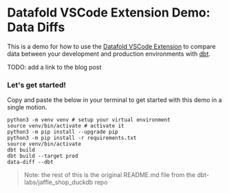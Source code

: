 # Datafold VSCode Extension Demo: Data Diffs

This is a demo for how to use the [Datafold VSCode Extension](https://marketplace.visualstudio.com/items?itemName=Datafold.datafold-vscode&ssr=false#overview) to compare data between your development and production environments with [dbt](https://www.getdbt.com/).

TODO: add a link to the blog post


### Let's get started!

Copy and paste the below in your terminal to get started with this demo in a single motion.

```shell
python3 -m venv venv # setup your virtual environment
source venv/bin/activate # activate it
python3 -m pip install --upgrade pip
python3 -m pip install -r requirements.txt
source venv/bin/activate
dbt build
dbt build --target prod
data-diff --dbt
```

> Note: the rest of this is the original README.md file from the dbt-labs/jaffle_shop_duckdb repo
